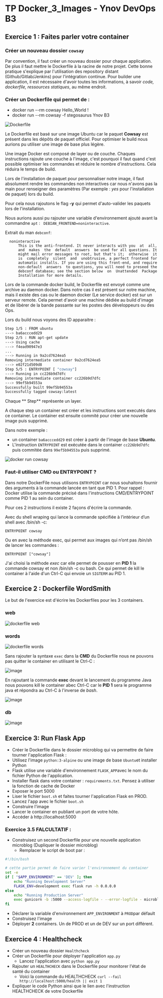 # TP Docker_3_Images - Ynov DevOps B3

## Exercice 1 : Faites parler votre container

### Créer un nouveau dossier `cowsay`

Par convention, il faut créer un nouveau dossier pour chaque application. De plus il faut mettre le Dockerfile à la racine de notre projet. 
Cette bonne pratique s'explique par l'utilisation des repository distant (Github/Gitlab/Jenkins) pour l'intégration continue. 
Pour builder une application, il est nécessaire d'avoir toutes les informations, à savoir *code, dockerfile, ressources statiques*, au même endroit. 


### Créer un Dockerfile qui permet de :
  - docker run --rm cowsay Hello_World !
  - docker run --rm cowsay -f stegosaurus Ynov B3

![Dockerfile](https://i.imgur.com/cuVFoz6.png)

Le Dockerfile est basé sur une image Ubuntu car le paquet **Cowsay** est présent dans les dépôts de paquet officiel.
Pour optimiser le build nous aurions pu utiliser une image de base plus légère.

Une image Docker est composé de layer ou de couche. Chaques instructions rajoute une couche à l'image, c'est pourquoi il faut quand c'est possible optimiser les commandes et réduire le nombre d'instructions. Cela réduira le temps de build.

Lors de l'installation de paquet pour personnaliser notre image, il faut absolument rendre les commandes non interactives car nous n'avons pas la main pour renseigner des paramètres (Par exemple : *yes* pour l'installation de paquet) lors du build. 

Pour cela nous rajoutons le flag **-y** qui permet d'auto-valider les paquets lors de l'installation. 

Nous aurions aussi pu rajouter une variable d'environnement ajouté avant la commandne `apt` : ` DEBIAN_FRONTEND=noninteractive`.

Extrait du man `debconf`: 

      noninteractive  
          This is the anti-frontend. It never interacts with you  at  all,
          and  makes  the  default  answers  be used for all questions. It
          might mail error messages to root, but that's it;  otherwise  it
          is  completely  silent  and  unobtrusive, a perfect frontend for
          automatic installs. If you are using this front-end, and require
          non-default  answers  to questions, you will need to preseed the
          debconf database; see the section below  on  Unattended  Package
          Installation for more details.
          
Lors de la commande docker build, le Dockerfile est envoyé comme une archive au daemon docker. Dans notre cas il est présent sur notre machine, mais il existe des cas ou le daemon docker (Le service docker) est sur un serveur remote. Cela permet d'avoir une machine dédiée au build d'image et de libérer de la bande passante sur les postes des développeurs ou des Ops. 
 
 Lors du build nous voyons des ID apparaitre : 
 
 ```bash
Step 1/5 : FROM ubuntu
 ---> ba6acccedd29
Step 2/5 : RUN apt-get update
 ---> Using cache
 ---> f4ead90947e3
 ...
 ---> Running in 9a2cd7624ea5                                                                  
Removing intermediate container 9a2cd7624ea5                                                   
 ---> e02f21d509d8                                                                             
Step 5/5 : ENTRYPOINT [ "cowsay"]                                                              
 ---> Running in cc226b9d7dfc                                                                  
Removing intermediate container cc226b9d7dfc                                                   
 ---> 99ef5b94553a                     
Successfully built 99ef5b94553a                                                                
Successfully tagged cowsay:latest   
```

Chaque ** Step** représente un layer. 

A chaque step un container est créer et les instructions sont executés dans ce container. Le container est ensuite commité pour créer une nouvelle image puis supprimé.

Dans notre exemple :
- un container `ba6acccedd29` est créer à partir de l'image de base **Ubuntu**.
- L'instruction `ENTRYPOINT` est exécutée dans le container `cc226b9d7dfc` puis commitée dans `99ef5b94553a` puis supprimé.


![docker run cowsay](https://i.imgur.com/ajnJc0J.png)

### Faut-il utiliser **CMD** ou **ENTRYPOINT** ? 

Dans notre DockerFile nous utilisons `ENTRYPOINT` car nous souhaitons fournir des arguments à la commande lancée en tant que PID 1.
Pour rappel : Docker utilise la commande précisé dans l'instructions CMD/ENTRYPOINT comme PID 1 au sein du container. 

Pour ces 2 instructions il existe 2 façons d'écrire la commande. 

Avec du shell wraping qui lance la commande spécifiée  à l’intérieur d’un shell avec /bin/sh -c:

`ENTRYPOINT cowsay`

Ou en avec la méthode exec, qui permet aux images qui n’ont pas /bin/sh de lancer les commandes : 

`ENTRYPOINT ["cowsay"]`

J'ai choisi la méthode *exec* car elle permet de pousser en **PID 1** la commande cowsay et non /bin/sh -c ou bash. Ce qui permet de kill le container à l'aide d'un Ctrl-C qui envoie un `SIGTERM` au PID 1.

## Exercice 2 : Dockerfile WordSmith

Le but de l'exercice est d'écrire les Dockerfiles pour les 3 containers.

### web
![dockerfile web](https://i.imgur.com/3XPNzWf.png)

### words

![dockerfile words](https://i.imgur.com/zl6wjk5.png)

 Sans rajouter la syntaxe `exec` dans la **CMD** du Dockerfile nous ne pouvons pas quitter le container en utilisant le Ctrl-C : 
 
![image](https://user-images.githubusercontent.com/51991304/141197575-eed8194a-ce82-4e5c-9b5a-8d65848e9e9d.png)

En rajoutant la commande **exec** devant le lancement du programme Java nous pouvons kill le container abec Ctrl-C car le **PID 1** sera le programme java et répondra au Ctrl-C à l'inverse de *bash*.

![image](https://user-images.githubusercontent.com/51991304/141197592-3f96dbe3-a4b6-4ee0-815c-648e0d2141f3.png)

### db

![image](https://user-images.githubusercontent.com/51991304/141198021-c90d305d-0a14-4cb6-a9cb-8201cf47e128.png)


## Exercice 3: Run Flask App 

-  Créer le Dockerfile dans le dossier microblog qui va permettre de faire tourner l'application Flask : 
  -  Utilisez l'image `python:3-alpine` ou une image de base `Ubuntu`et installer Python
  -  Flask utilise une variable d'environnement `FLASK_APP`avec le nom du fichier Python de l'application. 
  -  Installer flask dans votre container : `requirements.txt`. Pensez à utiliser la fonction de cache de Docker
  -  Exposer le port 5000
  -  Liser le fichier `boot.sh` et faites tourner l'application Flask en PROD. 
  -  Lancez l'app avec le fichier `boot.sh`
- Construire l'image  
- Lancer le container en publiant un port de votre hôte.  
- Accéder à http://localhost:5000

### Exercice 3.5 FALCULTATIF :

- Construisez un second Dockerfile pour une nouvelle application microblog (Dupliquer le dossier microblog)
  - Remplacer le script de boot par  : 
```sh
#!/bin/bash

# cette partie permet de faire varier l'environnement du container
set -e
if [ "$APP_ENVIRONMENT" == 'DEV' ]; then
    echo "Running Development Server"
    FLASK_ENV=development exec flask run -h 0.0.0.0
else
    echo "Running Production Server"
    exec gunicorn -b :5000 --access-logfile - --error-logfile - microblog:app
fi
```
- Déclarer la variable d'environnement `APP_ENVIRONMENT` à `PROD`par défault
- Construisez l'image
- Déployer **2** containers. Un de PROD et un de DEV sur un port différent. 

## Exercice 4 : Healthcheck 

- Créer un nouveau dossier `Healthcheck`
- Créer un Dockerfile pour déployer l'application `app.py`
  - Lancez l'application avec `python app.py`
- Rajouter un `HEALTHCHECK` dans le Dockerfile pour monitorer l'état de santé du container
  - Voici la commande du HEALTHCHECK `curl --fail http://localhost:5000/health || exit 1`  
- Expliquer le code Python ainsi que le lien avec l'instruction HEALTHCHECK de votre Dockerfile


